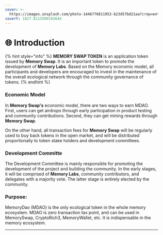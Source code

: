```yaml
---
cover: >-
  https://images.unsplash.com/photo-1446776811953-b23d57bd21aa?crop=entropy&cs=srgb&fm=jpg&ixid=MnwxOTcwMjR8MHwxfHNlYXJjaHw5fHxzcGFjZXxlbnwwfHx8fDE2NTIyOTk0MzA&ixlib=rb-1.2.1&q=85
coverY: 1827.8113509192644
---
```


# 🌐 Introduction

{% hint style="info" %}
**MEMORY SWAP TOKEN** is an application token issued by **Memory Swap**. It is an important token to promote the development of **Memory Labs**. Based on the Memory economic model, all participants and developers are encouraged to invest in the maintenance of the overall ecological network through the community governance of tokens.
{% endhint %}

### Economic Model

In **Memory Swap's** economic model, there are two ways to earn MDAO. First, users can get airdrops through early participation in product testing and community contributions. Second, they can get mining rewards through **Memory Swap**.

On the other hand, all transaction fees for **Memory Swap** will be regularly used to buy back tokens in the open market, and will be distributed proportionally to token stake holders and development committees.

### Development Committe

The Development Committee is mainly responsible for promoting the development of the project and building the community. In the early stages, it will be comprised of **Memory Labs**, community contributors, and delegates with a majority vote. The latter stage is entirely elected by the community.

### Purpose:

MemoryDao (MDAO) is the only ecological token in the whole memory ecosystem. MDAO is zero transaction tax point, and can be used in MemorySwap, CryptoRich3, MemoryWallet, etc. It is indispensable in the memory ecosystem.

****
